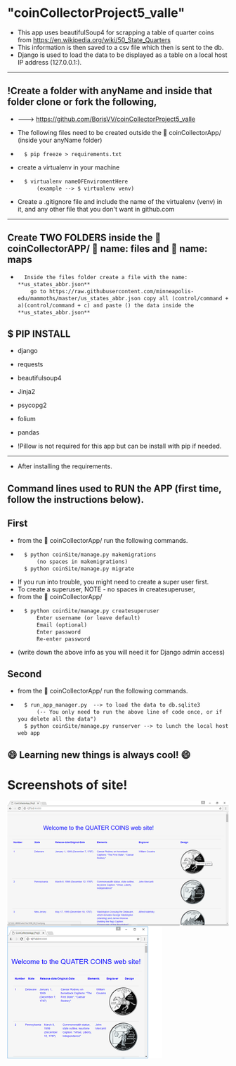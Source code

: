 # "coinCollectorProject5_valle"

* This app uses beautifulSoup4 for scrapping a table of quarter coins from
	https://en.wikipedia.org/wiki/50_State_Quarters
*	This information is then saved to a csv file which then is sent to the db.
*	Django is used to load the data to be displayed as a table on a local host IP address (127.0.0.1:).
--------------------------------------------------------------------------------
## 	!Create a folder with anyName and inside that folder clone or fork the following,
*  ---> https://github.com/BorisVV/coinCollectorProject5_valle

* The following files need to be created outside the :file_folder: coinCollectorApp/ (inside your anyName folder)
*	 	$ pip freeze > requirements.txt

* create a virtualenv in your machine
*	 	$ virtualenv nameOFEnviromentHere
			(example --> $ virtualenv venv)

* Create a .gitignore file and include the name of the virtualenv (venv) in it,
	and any other file that you don't want in github.com
--------------------------------------------------------------------------------
## Create TWO FOLDERS inside the :file_folder: coinCollectorAPP/ :file_folder: name: files and :file_folder: name: maps
*		Inside the files folder create a file with the name: **us_states_abbr.json**
		  go to https://raw.githubusercontent.com/minneapolis-edu/mammoths/master/us_states_abbr.json copy all (control/command + a)(control/command + c) and paste () the data inside the **us_states_abbr.json**


## $ PIP INSTALL
* 	django
* 	requests
* 	beautifulsoup4
* 	Jinja2
* 	psycopg2
* 	folium
* 	pandas

* !Pillow is not required for this app but can be install with pip if needed.

--------------------------------------------------------------------------------
*	After installing the requirements.

## Command lines used to RUN the APP (first time, follow the instructions below).
## First
* from the :file_folder: coinCollectorApp/ run the following commands.
*		$ python coinSite/manage.py makemigrations
		  	(no spaces in makemigrations)
	 	$ python coinSite/manage.py migrate

* If you run into trouble, you might need to create a super user first.
* To create a superuser, NOTE - no spaces in createsuperuser,
* from the :file_folder: coinCollectorApp/
*	 	$ python coinSite/manage.py createsuperuser
		  	Enter username (or leave default)
		  	Email (optional)
		  	Enter password
		  	Re-enter password
* (write down the above info as you will need it for Django admin access)

## Second
* from the :file_folder: coinCollectorApp/ run the following commands.
* 		$ run_app_manager.py  --> to load the data to db.sqlite3
			(-- You only need to run the above line of code once, or if you delete all the data")
 		$ python coinSite/manage.py runserver --> to lunch the local host web app

:smile: Learning new things is always cool! :smile:
--------------------------------------------------------------------------------
# Screenshots of site!
![alt text](coinCollectorApp/screenshots/quaters_page.png "Screen shot of site")
![alt text](coinCollectorApp/screenshots/page.png "Smaller screen view")
